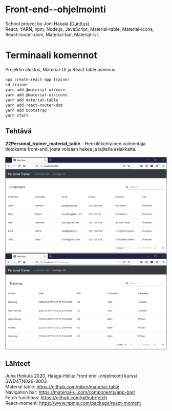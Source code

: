 # Front-end--ohjelmointi
School project by Joni Hakala [(Dunttus)](http://dunttus.com/). \
React, YARN, npm, Node.js, JavaScript, Material-table, Material-icons, React-router-dom, Material-bar, Material-UI.

# Terminaali komennot
Projektin alustus, Material-UI ja React table asennus.
```
npx create-react-app trainer
cd trainer
yarn add @material-ui/core
yarn add @material-ui/icons
yarn add material-table
yarn add react-router-dom
yarn add bootstrap
yarn start
```

## Tehtävä
**22Personal_trainer_material_table** - Henkilökohtainen valmentaja tietokanta front-end, josta voidaan hakea ja lajitella asiakkaita. \
 \
![Trainer Table1](../img/t1k1.PNG)
 \
![Trainer Table2](../img/t1k2.PNG)

## Lähteet
Juha Hinkula 2020, Haaga-Helia: Front end -ohjelmointi kurssi SWD4TN026-3003. \
Material table: https://github.com/mbrn/material-table \
Navigation bar: https://material-ui.com/components/app-bar/ \
Fetch functions: https://github.com/github/fetch \
React-moment: https://www.npmjs.com/package/react-moment
